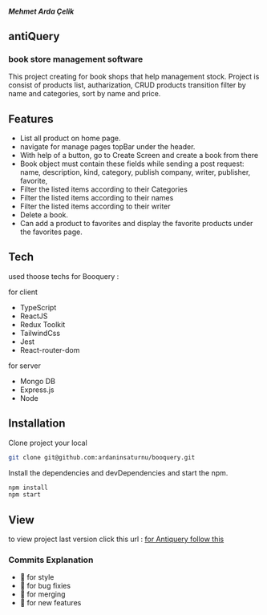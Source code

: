 ##### Mehmet Arda Çelik

## antiQuery
### book store management software

This project creating for book shops that help management stock. Project is consist of products list, autharization, CRUD products transition
filter by name and categories, sort by name and price.

## Features

- List all product on home page.
- navigate for manage pages topBar under the header.
- With help of a button, go to Create Screen and create a book from there
- Book object must contain these fields while sending a post request:
  name,
  description,
  kind,
  category,
  publish company,
  writer,
  publisher,
  favorite,
- Filter the listed items according to their Categories
- Filter the listed items according to their names
- Filter the listed items according to their writer
- Delete a book.
- Can add a product to favorites and display the favorite products under the favorites page.

## Tech

used thoose techs for Booquery :

for client 

- TypeScript
- ReactJS
- Redux Toolkit
- TailwindCss
- Jest
- React-router-dom

for server

- Mongo DB
- Express.js
- Node


## Installation

Clone project your local

```sh
git clone git@github.com:ardaninsaturnu/booquery.git
```

Install the dependencies and devDependencies and start the npm.

```sh
npm install
npm start
```

## View

to view project last version click this
url : <a href="booquery.vercel.app">for Antiquery follow this</a>

### Commits Explanation

- :rainbow:  for style
- :microbe:  for bug fixies
- :dna:  for merging
- :fairy:  for new features

